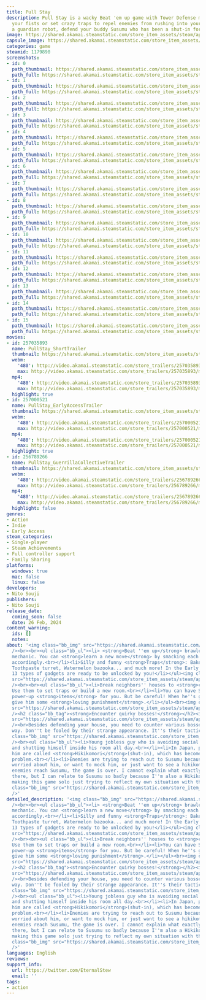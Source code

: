 ```yaml
---
title: Pull Stay
description: Pull Stay is a wacky Beat 'em up game with Tower Defense mechanics. Use
  your fists or set crazy traps to repel enemies from rushing into your house! As
  a guardian robot, defend your buddy Susumu who has been a shut-in for years!
image: https://shared.akamai.steamstatic.com/store_item_assets/steam/apps/1179890/header_alt_assets_0.jpg?t=1732808155
capsule_image: https://shared.akamai.steamstatic.com/store_item_assets/steam/apps/1179890/capsule_231x87.jpg?t=1732808155
categories: game
steamid: 1179890
screenshots:
- id: 0
  path_thumbnail: https://shared.akamai.steamstatic.com/store_item_assets/steam/apps/1179890/ss_5e97c6412ac480299e5072d0a53efebd57ba896a.600x338.jpg?t=1732808155
  path_full: https://shared.akamai.steamstatic.com/store_item_assets/steam/apps/1179890/ss_5e97c6412ac480299e5072d0a53efebd57ba896a.1920x1080.jpg?t=1732808155
- id: 1
  path_thumbnail: https://shared.akamai.steamstatic.com/store_item_assets/steam/apps/1179890/ss_5e531846bb682dd249c323e3448e1c6243e4bd7e.600x338.jpg?t=1732808155
  path_full: https://shared.akamai.steamstatic.com/store_item_assets/steam/apps/1179890/ss_5e531846bb682dd249c323e3448e1c6243e4bd7e.1920x1080.jpg?t=1732808155
- id: 2
  path_thumbnail: https://shared.akamai.steamstatic.com/store_item_assets/steam/apps/1179890/ss_7b8ae79d2a8a69eeb4bcd60a3a5323b293d7fa04.600x338.jpg?t=1732808155
  path_full: https://shared.akamai.steamstatic.com/store_item_assets/steam/apps/1179890/ss_7b8ae79d2a8a69eeb4bcd60a3a5323b293d7fa04.1920x1080.jpg?t=1732808155
- id: 3
  path_thumbnail: https://shared.akamai.steamstatic.com/store_item_assets/steam/apps/1179890/ss_4dbd94cd68db3523f66815fe48fc980f7cc65d61.600x338.jpg?t=1732808155
  path_full: https://shared.akamai.steamstatic.com/store_item_assets/steam/apps/1179890/ss_4dbd94cd68db3523f66815fe48fc980f7cc65d61.1920x1080.jpg?t=1732808155
- id: 4
  path_thumbnail: https://shared.akamai.steamstatic.com/store_item_assets/steam/apps/1179890/ss_aacc81b676c76c0bd451b56c5dbd4a66aecefc17.600x338.jpg?t=1732808155
  path_full: https://shared.akamai.steamstatic.com/store_item_assets/steam/apps/1179890/ss_aacc81b676c76c0bd451b56c5dbd4a66aecefc17.1920x1080.jpg?t=1732808155
- id: 5
  path_thumbnail: https://shared.akamai.steamstatic.com/store_item_assets/steam/apps/1179890/ss_b3f25b1ae52ed3c6aedc11b184dc70713490e18a.600x338.jpg?t=1732808155
  path_full: https://shared.akamai.steamstatic.com/store_item_assets/steam/apps/1179890/ss_b3f25b1ae52ed3c6aedc11b184dc70713490e18a.1920x1080.jpg?t=1732808155
- id: 6
  path_thumbnail: https://shared.akamai.steamstatic.com/store_item_assets/steam/apps/1179890/ss_2cd3529225b2567d0c39ce8bb126766d8232394f.600x338.jpg?t=1732808155
  path_full: https://shared.akamai.steamstatic.com/store_item_assets/steam/apps/1179890/ss_2cd3529225b2567d0c39ce8bb126766d8232394f.1920x1080.jpg?t=1732808155
- id: 7
  path_thumbnail: https://shared.akamai.steamstatic.com/store_item_assets/steam/apps/1179890/ss_8268c24e72e19d57577778906c6faf5f6e20a9c1.600x338.jpg?t=1732808155
  path_full: https://shared.akamai.steamstatic.com/store_item_assets/steam/apps/1179890/ss_8268c24e72e19d57577778906c6faf5f6e20a9c1.1920x1080.jpg?t=1732808155
- id: 8
  path_thumbnail: https://shared.akamai.steamstatic.com/store_item_assets/steam/apps/1179890/ss_83b1b1338db4b36d13be77b589b6c61c42b6f054.600x338.jpg?t=1732808155
  path_full: https://shared.akamai.steamstatic.com/store_item_assets/steam/apps/1179890/ss_83b1b1338db4b36d13be77b589b6c61c42b6f054.1920x1080.jpg?t=1732808155
- id: 9
  path_thumbnail: https://shared.akamai.steamstatic.com/store_item_assets/steam/apps/1179890/ss_6164519edfdd816655a715c7398da3fe3269db19.600x338.jpg?t=1732808155
  path_full: https://shared.akamai.steamstatic.com/store_item_assets/steam/apps/1179890/ss_6164519edfdd816655a715c7398da3fe3269db19.1920x1080.jpg?t=1732808155
- id: 10
  path_thumbnail: https://shared.akamai.steamstatic.com/store_item_assets/steam/apps/1179890/ss_f14ec78e7758da58351afb660828a39de3dbf1c0.600x338.jpg?t=1732808155
  path_full: https://shared.akamai.steamstatic.com/store_item_assets/steam/apps/1179890/ss_f14ec78e7758da58351afb660828a39de3dbf1c0.1920x1080.jpg?t=1732808155
- id: 11
  path_thumbnail: https://shared.akamai.steamstatic.com/store_item_assets/steam/apps/1179890/ss_016bb7bb0c03ac228a9ac1928d89d5f39ea3b8d6.600x338.jpg?t=1732808155
  path_full: https://shared.akamai.steamstatic.com/store_item_assets/steam/apps/1179890/ss_016bb7bb0c03ac228a9ac1928d89d5f39ea3b8d6.1920x1080.jpg?t=1732808155
- id: 12
  path_thumbnail: https://shared.akamai.steamstatic.com/store_item_assets/steam/apps/1179890/ss_431198dab05292f2a0845ea5fd36513e2b4e2bf7.600x338.jpg?t=1732808155
  path_full: https://shared.akamai.steamstatic.com/store_item_assets/steam/apps/1179890/ss_431198dab05292f2a0845ea5fd36513e2b4e2bf7.1920x1080.jpg?t=1732808155
- id: 13
  path_thumbnail: https://shared.akamai.steamstatic.com/store_item_assets/steam/apps/1179890/ss_c54345cc952014706610696759a1850aed43c592.600x338.jpg?t=1732808155
  path_full: https://shared.akamai.steamstatic.com/store_item_assets/steam/apps/1179890/ss_c54345cc952014706610696759a1850aed43c592.1920x1080.jpg?t=1732808155
- id: 14
  path_thumbnail: https://shared.akamai.steamstatic.com/store_item_assets/steam/apps/1179890/ss_bbf3d32231d788a4acff05497f0e3abbce018e8d.600x338.jpg?t=1732808155
  path_full: https://shared.akamai.steamstatic.com/store_item_assets/steam/apps/1179890/ss_bbf3d32231d788a4acff05497f0e3abbce018e8d.1920x1080.jpg?t=1732808155
- id: 15
  path_thumbnail: https://shared.akamai.steamstatic.com/store_item_assets/steam/apps/1179890/ss_09699a1239751a244b7fdaca69853452644ddccf.600x338.jpg?t=1732808155
  path_full: https://shared.akamai.steamstatic.com/store_item_assets/steam/apps/1179890/ss_09699a1239751a244b7fdaca69853452644ddccf.1920x1080.jpg?t=1732808155
movies:
- id: 257035893
  name: PullStay_ShortTrailer
  thumbnail: https://shared.akamai.steamstatic.com/store_item_assets/steam/apps/257035893/movie.293x165.jpg?t=1720168680
  webm:
    '480': http://video.akamai.steamstatic.com/store_trailers/257035893/movie480_vp9.webm?t=1720168680
    max: http://video.akamai.steamstatic.com/store_trailers/257035893/movie_max_vp9.webm?t=1720168680
  mp4:
    '480': http://video.akamai.steamstatic.com/store_trailers/257035893/movie480.mp4?t=1720168680
    max: http://video.akamai.steamstatic.com/store_trailers/257035893/movie_max.mp4?t=1720168680
  highlight: true
- id: 257000521
  name: PullStay_EarlyAccessTrailer
  thumbnail: https://shared.akamai.steamstatic.com/store_item_assets/steam/apps/257000521/movie.293x165.jpg?t=1707737988
  webm:
    '480': http://video.akamai.steamstatic.com/store_trailers/257000521/movie480_vp9.webm?t=1707737988
    max: http://video.akamai.steamstatic.com/store_trailers/257000521/movie_max_vp9.webm?t=1707737988
  mp4:
    '480': http://video.akamai.steamstatic.com/store_trailers/257000521/movie480.mp4?t=1707737988
    max: http://video.akamai.steamstatic.com/store_trailers/257000521/movie_max.mp4?t=1707737988
  highlight: true
- id: 256789266
  name: PullStay_GuerrillaCollectiveTrailer
  thumbnail: https://shared.akamai.steamstatic.com/store_item_assets/steam/apps/256789266/movie.293x165.jpg?t=1592298049
  webm:
    '480': http://video.akamai.steamstatic.com/store_trailers/256789266/movie480_vp9.webm?t=1592298049
    max: http://video.akamai.steamstatic.com/store_trailers/256789266/movie_max_vp9.webm?t=1592298049
  mp4:
    '480': http://video.akamai.steamstatic.com/store_trailers/256789266/movie480.mp4?t=1592298049
    max: http://video.akamai.steamstatic.com/store_trailers/256789266/movie_max.mp4?t=1592298049
  highlight: false
genres:
- Action
- Indie
- Early Access
steam_categories:
- Single-player
- Steam Achievements
- Full controller support
- Family Sharing
platforms:
  windows: true
  mac: false
  linux: false
developers:
- Nito Souji
publishers:
- Nito Souji
release_date:
  coming_soon: false
  date: 26 Feb, 2024
content_warning:
  ids: []
  notes:
about: '<img class="bb_img" src="https://shared.akamai.steamstatic.com/store_item_assets/steam/apps/1179890/extras/PitchGif_Suika_KS-ezgif.com-optimize.gif?t=1732808155"
  /><br><br><ul class="bb_ul"><li> <strong>Beat ''em up</strong> brawler as the core
  mechanic. You can <strong>learn a new move</strong> by smacking each enemy type
  accordingly.<br></li><li>Silly and funny <strong>Traps</strong>: Baked fish missile,
  Toothpaste turret, Watermelon bazooka... and much more! In the Early Access version,
  13 types of gadgets are ready to be unlocked by you!</li></ul><img class="bb_img"
  src="https://shared.akamai.steamstatic.com/store_item_assets/steam/apps/1179890/extras/KS_Sitirin-ezgif.com-optimize.gif?t=1732808155"
  /><br><br><ul class="bb_ul"><li>Break neighbors'' houses to <strong>collect resources</strong>.
  Use them to set traps or build a new room.<br></li><li>You can have Susumu make
  power-up <strong>items</strong> for you. But be careful! When he''s goofing off,
  give him some <strong>loving punishment</strong>.</li></ul><br><img class="bb_img"
  src="https://shared.akamai.steamstatic.com/store_item_assets/steam/apps/1179890/extras/BreakKodate_c20.gif?t=1732808155"
  /><h2 class="bb_tag"><strong>Encounter quirky bosses!</strong></h2><img class="bb_img"
  src="https://shared.akamai.steamstatic.com/store_item_assets/steam/apps/1179890/extras/SounikuSpin.gif?t=1732808155"
  /><br>Besides defending your house, you need to counter various bosses coming this
  way. Don''t be fooled by their strange appearance. It''s their tactics!<h2 class="bb_tag"></h2><br><img
  class="bb_img" src="https://shared.akamai.steamstatic.com/store_item_assets/steam/apps/1179890/extras/SusumuFaceBanner.png?t=1732808155"
  /><br><ul class="bb_ul"><li>Young jobless guy who is avoiding social interactions
  and shutting himself inside his room all day.<br></li><li>In Japan, people like
  him are called <strong>Hikikomori</strong>(shut-in), which has become a big social
  problem.<br></li><li>Enemies are trying to reach out to Susumu because they are
  worried about him, or want to mock him, or just want to see a hikikomori firsthand...<br></li><li>When
  enemies reach Susumu, the game is over. I cannot explain what exactly will happen
  there, but I can relate to Susumu so badly because I''m also a Hikikomori. I''m
  making this game solo just trying to reflect my own situation with this game...</li></ul><img
  class="bb_img" src="https://shared.akamai.steamstatic.com/store_item_assets/steam/apps/1179890/extras/TempuraDance_120.gif?t=1732808155"
  />'
detailed_description: '<img class="bb_img" src="https://shared.akamai.steamstatic.com/store_item_assets/steam/apps/1179890/extras/PitchGif_Suika_KS-ezgif.com-optimize.gif?t=1732808155"
  /><br><br><ul class="bb_ul"><li> <strong>Beat ''em up</strong> brawler as the core
  mechanic. You can <strong>learn a new move</strong> by smacking each enemy type
  accordingly.<br></li><li>Silly and funny <strong>Traps</strong>: Baked fish missile,
  Toothpaste turret, Watermelon bazooka... and much more! In the Early Access version,
  13 types of gadgets are ready to be unlocked by you!</li></ul><img class="bb_img"
  src="https://shared.akamai.steamstatic.com/store_item_assets/steam/apps/1179890/extras/KS_Sitirin-ezgif.com-optimize.gif?t=1732808155"
  /><br><br><ul class="bb_ul"><li>Break neighbors'' houses to <strong>collect resources</strong>.
  Use them to set traps or build a new room.<br></li><li>You can have Susumu make
  power-up <strong>items</strong> for you. But be careful! When he''s goofing off,
  give him some <strong>loving punishment</strong>.</li></ul><br><img class="bb_img"
  src="https://shared.akamai.steamstatic.com/store_item_assets/steam/apps/1179890/extras/BreakKodate_c20.gif?t=1732808155"
  /><h2 class="bb_tag"><strong>Encounter quirky bosses!</strong></h2><img class="bb_img"
  src="https://shared.akamai.steamstatic.com/store_item_assets/steam/apps/1179890/extras/SounikuSpin.gif?t=1732808155"
  /><br>Besides defending your house, you need to counter various bosses coming this
  way. Don''t be fooled by their strange appearance. It''s their tactics!<h2 class="bb_tag"></h2><br><img
  class="bb_img" src="https://shared.akamai.steamstatic.com/store_item_assets/steam/apps/1179890/extras/SusumuFaceBanner.png?t=1732808155"
  /><br><ul class="bb_ul"><li>Young jobless guy who is avoiding social interactions
  and shutting himself inside his room all day.<br></li><li>In Japan, people like
  him are called <strong>Hikikomori</strong>(shut-in), which has become a big social
  problem.<br></li><li>Enemies are trying to reach out to Susumu because they are
  worried about him, or want to mock him, or just want to see a hikikomori firsthand...<br></li><li>When
  enemies reach Susumu, the game is over. I cannot explain what exactly will happen
  there, but I can relate to Susumu so badly because I''m also a Hikikomori. I''m
  making this game solo just trying to reflect my own situation with this game...</li></ul><img
  class="bb_img" src="https://shared.akamai.steamstatic.com/store_item_assets/steam/apps/1179890/extras/TempuraDance_120.gif?t=1732808155"
  />'
languages: English
reviews:
support_info:
  url: https://twitter.com/EternalStew
  email: ''
tags:
- action
---
```


